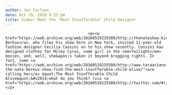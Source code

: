```yaml
---
author: Jen Carlson
date: Oct 19, 2010 5:23 pm
title: Video: Meet the "Most Insufferable" Child Designer
---
```


	
										<p><a href="https://web.archive.org/web/20160519235509/http://thenateshow.kicknetwork.com/videos/detail/379">Nate Berkus</a>, who films his show here in New York, invited 11-year-old fashion designer Cecilia Cassini on to his show recently. Cassini has designed clothes for Miley Cyrus, some girl in the <em>Twilight</em> movies, and, well, she&apos;s taken it beyond bragging rights. In fact, some <a href="https://web.archive.org/web/20160519235509/http://www.taraariano.com/did-the-nate-berkus-show-find-the-most-insufferable-child-alive/">are calling her</a> &quot;The Most Insufferable Child Alive&quot;&#x2014;what do you think? [via <a href="https://web.archive.org/web/20160519235509/http://twitter.com/#!/lindsayism/status/27851999923">Lindsayism</a>]</p>

<center><object width="400" height="277" id="kickWidget_166953_397793" type="application/x-shockwave-flash" data="https://web.archive.org/web/20160519235509im_/http://serve.a-widget.com/service/getWidgetSwf.kickAction">
<!-- Firefox uses the 'data' attribute above, IE/Safari uses the param below -->
   <param name="movie" value="http://serve.a-widget.com/service/getWidgetSwf.kickAction">
   <param name="FlashVars" value="affiliateSiteId=166953&amp;widgetId=397793&amp;width=400&amp;height=277&amp;revision=99&amp;&amp;gotoURL=http%3A//thenateshow.kicknetwork.com/videos/detail/379&amp;mediaURL=http%3A//api.kickapps.com/rest/resource/VIDEO/1426013/166953&amp;videoDesc=Nate challenges fashion designer and 6th-grader Cecilia Cassini to create three stylish looks inspired by one room&apos;s interior design.&amp;vidTitle=11-Year-Old Designer&amp;relatedFeed=http%3A//www.thenateshow.com//index2.php%3Foption%3Dcom_nateajax%26task%3DrelatedRssFeed%26id%3D379%26type%3D15">
   <param name="wmode" value="transparent"><param name="allowFullScreen" value="true">
   <param name="allowScriptAccess" value="always">   
</object></center>					
										
									
				